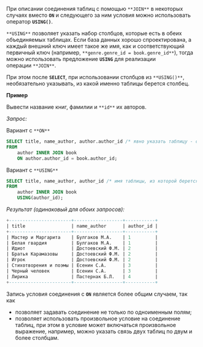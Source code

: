 
При описании соединения таблиц с помощью `**JOIN**` в некоторых случаях вместо **`ON`** и следующего за ним условия можно использовать оператор **`USING()`**.

`**USING**` позволяет указать набор столбцов, которые есть в обеих объединяемых таблицах. Если база данных хорошо спроектирована, а каждый внешний ключ имеет такое же имя, как и соответствующий первичный ключ (например, `**genre.genre_id = book.genre_id**`), тогда можно использовать предложение **`USING`** для реализации операции `**JOIN**`. 

При этом после **`SELECT`**, при использовании столбцов из `**USING()**`, необязательно указывать, из какой именно таблицы берется столбец.

**Пример**

Вывести название книг, фамилии и `**id**` их авторов.

_Запрос:_

Вариант с `**ON**`

```sql
SELECT title, name_author, author.author_id /* явно указать таблицу - обязательно */
FROM 
    author INNER JOIN book
    ON author.author_id = book.author_id;
```

Вариант с `**USING**`

```sql
SELECT title, name_author, author_id /* имя таблицы, из которой берется author_id, указывать не обязательно*/
FROM 
    author INNER JOIN book
    USING(author_id);
```

_Результат (одинаковый для обоих запросов):_

```sql
+-----------------------+------------------+-----------+
| title                 | name_author      | author_id |
+-----------------------+------------------+-----------+
| Мастер и Маргарита    | Булгаков М.А.    | 1         |
| Белая гвардия         | Булгаков М.А.    | 1         |
| Идиот                 | Достоевский Ф.М. | 2         |
| Братья Карамазовы     | Достоевский Ф.М. | 2         |
| Игрок                 | Достоевский Ф.М. | 2         |
| Стихотворения и поэмы | Есенин С.А.      | 3         |
| Черный человек        | Есенин С.А.      | 3         |
| Лирика                | Пастернак Б.Л.   | 4         |
+-----------------------+------------------+-----------+
```

Запись условия соединения с **`ON`** является более общим случаем, так как

- позволяет задавать соединение не только по одноименным полям;
- позволяет использовать произвольное условие на соединение таблиц, при этом в условие может включаться произвольное выражение, например, можно указать связь двух таблиц по двум и более столбцам.